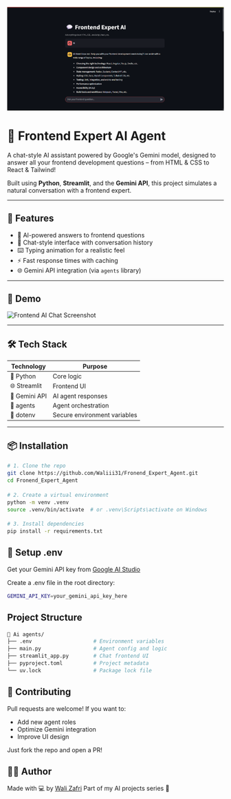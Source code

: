 ![Agent Preview](image.png)

# 💬 Frontend Expert AI Agent

A chat-style AI assistant powered by Google's Gemini model, designed to answer all your frontend development questions – from HTML & CSS to React & Tailwind!

Built using **Python**, **Streamlit**, and the **Gemini API**, this project simulates a natural conversation with a frontend expert.

---

## 🚀 Features

- 🧠 AI-powered answers to frontend questions  
- 💬 Chat-style interface with conversation history  
- ⌨️ Typing animation for a realistic feel  
- ⚡ Fast response times with caching  
- 🌐 Gemini API integration (via `agents` library)

---

## 📸 Demo

![Frontend AI Chat Screenshot](https://github.com/yourusername/your-repo/assets/your-image-id)

---

## 🛠️ Tech Stack

| Technology | Purpose |
|------------|---------|
| 🐍 Python | Core logic |
| 🌐 Streamlit | Frontend UI |
| 🧠 Gemini API | AI agent responses |
| 🧰 agents | Agent orchestration |
| 🧪 dotenv | Secure environment variables |

---

## 📦 Installation

```bash
# 1. Clone the repo
git clone https://github.com/Waliii31/Fronend_Expert_Agent.git
cd Fronend_Expert_Agent

# 2. Create a virtual environment
python -m venv .venv
source .venv/bin/activate  # or .venv\Scripts\activate on Windows

# 3. Install dependencies
pip install -r requirements.txt
```


## 🔐 Setup .env
Get your Gemini API key from [Google AI Studio](https://aistudio.google.com/apikey)

Create a .env file in the root directory:

 ```bash
GEMINI_API_KEY=your_gemini_api_key_here
```

## Project Structure
```bash
📁 Ai agents/
├── .env                    # Environment variables
├── main.py                 # Agent config and logic
├── streamlit_app.py        # Chat frontend UI
├── pyproject.toml          # Project metadata
└── uv.lock                 # Package lock file
```

## 🤝 Contributing
Pull requests are welcome! If you want to:

- Add new agent roles
- Optimize Gemini integration
- Improve UI design

Just fork the repo and open a PR!

## 👨‍💻 Author
Made with 💻 by [Wali Zafri](https://wali-portfolio-website.vercel.app/)
Part of my AI projects series 🤖
